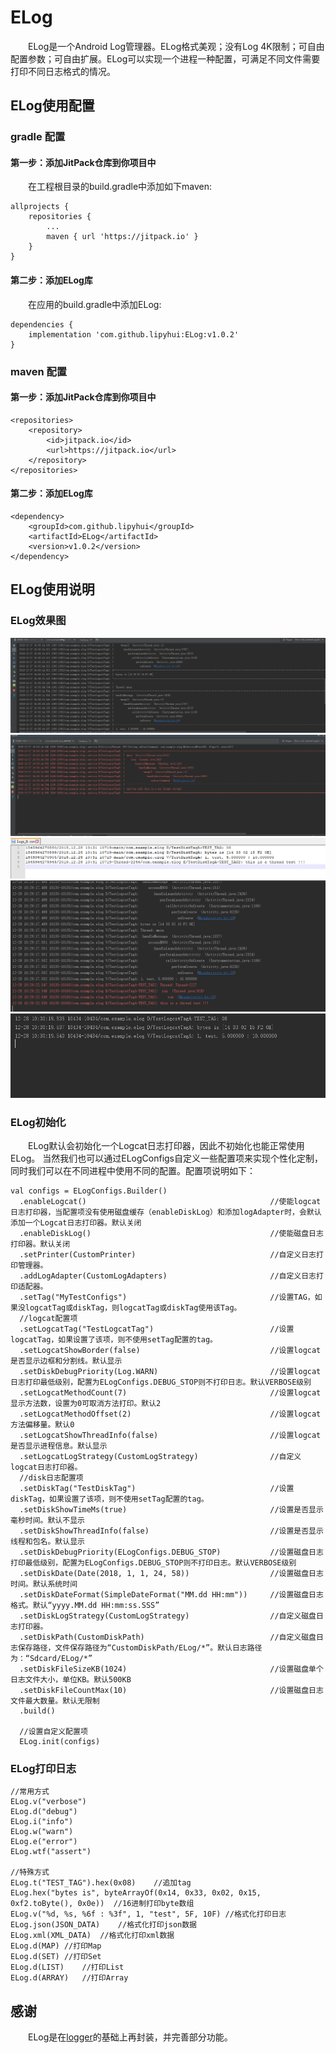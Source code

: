 # ELog
&emsp;&emsp;ELog是一个Android Log管理器。ELog格式美观；没有Log 4K限制；可自由配置参数；可自由扩展。ELog可以实现一个进程一种配置，可满足不同文件需要打印不同日志格式的情况。

## ELog使用配置
### gradle 配置
#### 第一步：添加JitPack仓库到你项目中
&emsp;&emsp;在工程根目录的build.gradle中添加如下maven:
```
allprojects {
	repositories {
		...
		maven { url 'https://jitpack.io' }
	}
}
```

#### 第二步：添加ELog库
&emsp;&emsp;在应用的build.gradle中添加ELog:
```
dependencies {
	implementation 'com.github.lipyhui:ELog:v1.0.2'
}
```

### maven 配置
#### 第一步：添加JitPack仓库到你项目中
```
<repositories>
	<repository>
		<id>jitpack.io</id>
		<url>https://jitpack.io</url>
	</repository>
</repositories>
```

#### 第二步：添加ELog库
```
<dependency>
	<groupId>com.github.lipyhui</groupId>
	<artifactId>ELog</artifactId>
	<version>v1.0.2</version>
</dependency>
```

## ELog使用说明
### ELog效果图
![图一](https://raw.githubusercontent.com/lipyhui/ELog/master/screenshots/1.png)
![图二](https://raw.githubusercontent.com/lipyhui/ELog/master/screenshots/2.png)
![图三](https://raw.githubusercontent.com/lipyhui/ELog/master/screenshots/3.png)
![图四](https://raw.githubusercontent.com/lipyhui/ELog/master/screenshots/4.png)
![图五](https://raw.githubusercontent.com/lipyhui/ELog/master/screenshots/5.png)

### ELog初始化
&emsp;&emsp;ELog默认会初始化一个Logcat日志打印器，因此不初始化也能正常使用ELog。
当然我们也可以通过ELogConfigs自定义一些配置项来实现个性化定制，同时我们可以在不同进程中使用不同的配置。配置项说明如下：
```
val configs = ELogConfigs.Builder()
  .enableLogcat()                                         //使能logcat日志打印器，当配置项没有使用磁盘缓存（enableDiskLog）和添加logAdapter时，会默认添加一个Logcat日志打印器。默认关闭
  .enableDiskLog()                                        //使能磁盘日志打印器。默认关闭
  .setPrinter(CustomPrinter)                              //自定义日志打印管理器。
  .addLogAdapter(CustomLogAdapters)                       //自定义日志打印适配器。
  .setTag("MyTestConfigs")                                //设置TAG，如果没logcatTag或diskTag，则logcatTag或diskTag使用该Tag。
  //logcat配置项
  .setLogcatTag("TestLogcatTag")                          //设置logcatTag，如果设置了该项，则不使用setTag配置的tag。
  .setLogcatShowBorder(false)                             //设置logcat是否显示边框和分割线。默认显示
  .setDiskDebugPriority(Log.WARN)                         //设置logcat日志打印最低级别，配置为ELogConfigs.DEBUG_STOP则不打印日志。默认VERBOSE级别
  .setLogcatMethodCount(7)                                //设置logcat显示方法数，设置为0可取消方法打印。默认2
  .setLogcatMethodOffset(2)                               //设置logcat方法偏移量。默认0
  .setLogcatShowThreadInfo(false)                         //设置logcat是否显示进程信息。默认显示
  .setLogcatLogStrategy(CustomLogStrategy)                //自定义logcat日志打印器。
  //disk日志配置项
  .setDiskTag("TestDiskTag")                              //设置diskTag，如果设置了该项，则不使用setTag配置的tag。
  .setDiskShowTimeMs(true)                                //设置是否显示毫秒时间。默认不显示
  .setDiskShowThreadInfo(false)                           //设置是否显示线程和包名。默认显示
  .setDiskDebugPriority(ELogConfigs.DEBUG_STOP)           //设置磁盘日志打印最低级别，配置为ELogConfigs.DEBUG_STOP则不打印日志。默认VERBOSE级别
  .setDiskDate(Date(2018, 1, 1, 24, 58))                  //设置磁盘日志时间。默认系统时间
  .setDiskDateFormat(SimpleDateFormat("MM.dd HH:mm"))     //设置磁盘日志格式。默认“yyyy.MM.dd HH:mm:ss.SSS”
  .setDiskLogStrategy(CustomLogStrategy)                  //自定义磁盘日志打印器。
  .setDiskPath(CustomDiskPath)                            //自定义磁盘日志保存路径，文件保存路径为“CustomDiskPath/ELog/*”。默认日志路径为：“Sdcard/ELog/*”
  .setDiskFileSizeKB(1024)                            	  //设置磁盘单个日志文件大小，单位KB。默认500KB
  .setDiskFileCountMax(10)                            	  //设置磁盘日志文件最大数量。默认无限制
  .build()

  //设置自定义配置项
  ELog.init(configs)
```

### ELog打印日志
```
//常用方式
ELog.v("verbose")
ELog.d("debug")
ELog.i("info")
ELog.w("warn")
ELog.e("error")
ELog.wtf("assert")

//特殊方式
ELog.t("TEST_TAG").hex(0x08)	//追加tag
ELog.hex("bytes is", byteArrayOf(0x14, 0x33, 0x02, 0x15, 0xf2.toByte(), 0x0e))	//16进制打印byte数组
ELog.v("%d, %s, %6f : %3f", 1, "test", 5F, 10F)	//格式化打印日志
ELog.json(JSON_DATA)	//格式化打印json数据
ELog.xml(XML_DATA)	//格式化打印xml数据
ELog.d(MAP)	//打印Map
ELog.d(SET)	//打印Set
ELog.d(LIST)	//打印List
ELog.d(ARRAY)	//打印Array
```

## 感谢
&emsp;&emsp;ELog是在[logger](https://github.com/orhanobut/logger)的基础上再封装，并完善部分功能。
